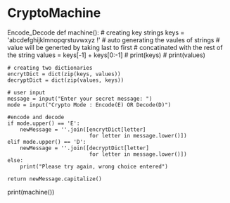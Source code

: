# CryptoMachine
Encode_Decode
def machine():
    # creating key strings
    keys = 'abcdefghijklmnopqrstuvwxyz !'
    # auto generating the vaules of strings
    # value will be generted by taking last to first
    # concatinated with the rest of the string
    values = keys[-1] + keys[0:-1]
    # print(keys)
    # print(values)

    # creating two dictionaries
    encrytDict = dict(zip(keys, values))
    decryptDict = dict(zip(values, keys))

    # user input
    message = input("Enter your secret message: ")
    mode = input("Crypto Mode : Encode(E) OR Decode(D)")

    #encode and decode
    if mode.upper() == 'E':
        newMessage = ''.join([encrytDict[letter]
                              for letter in message.lower()])
    elif mode.upper() == 'D':
        newMessage = ''.join([decryptDict[letter]
                              for letter in message.lower()])
    else:
        print("Please try again, wrong choice entered")

    return newMessage.capitalize()


print(machine())
